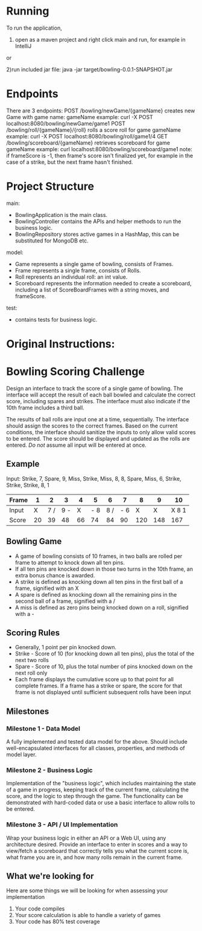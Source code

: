 # Running
To run the application,
1) open as a maven project and right click main and run, for example in IntelliJ
    
or

2)run included jar file:
java -jar target/bowling-0.0.1-SNAPSHOT.jar

# Endpoints
There are 3 endpoints:
POST /bowling/newGame/{gameName} 
    creates new Game with game name: gameName
    example: curl -X POST localhost:8080/bowling/newGame/game1
POST /bowling/roll/{gameName}/{roll}
    rolls a score roll for game gameName
    example: curl -X POST localhost:8080/bowling/roll/game1/4
GET /bowling/scoreboard/{gameName}
    retrieves scoreboard for game gameName
    example: curl localhost:8080/bowling/scoreboard/game1
    note: if frameScore is -1, then frame's score isn't finalized yet, for example
    in the case of a strike, but the next frame hasn't finished.

# Project Structure
main:
* BowlingApplication is the main class.
* BowlingController contains the APIs and helper methods to run the business logic.
* BowlingRepository stores active games in a HashMap, this can be substituted for MongoDB etc.

model:
* Game represents a single game of bowling, consists of Frames.
* Frame represents a single frame, consists of Rolls.
* Roll represents an individual roll: an int value.
* Scoreboard represents the information needed to create a scoreboard, including a list of ScoreBoardFrames
with a string moves, and frameScore.

test:
* contains tests for business logic.


# Original Instructions:
# Bowling Scoring Challenge

Design an interface to track the score of a single game of bowling. The interface will accept the result of each ball bowled and calculate the correct score, including spares and strikes. The interface must also indicate if the 10th frame includes a third ball.

The results of ball rolls are input one at a time, sequentially. The interface should assign the scores to the correct frames. Based on the current conditions, the interface should sanitize the inputs to only allow valid scores to be entered. The score should be displayed and updated as the rolls are entered. *Do not* assume all input will be entered at once.

## Example

Input: Strike, 7, Spare, 9, Miss, Strike, Miss, 8, 8, Spare, Miss, 6, Strike, Strike, Strike, 8, 1

| Frame |  1 | 2  | 3  | 4  | 5  | 6  | 7 | 8 | 9 | 10 |
|---|---|---|---|---|---|---|---|---|---|---|
| Input| X  |  7 / |  9 - | X  | - 8  |  8 / |  - 6 |  X | X  |  X 8 1 |
|Score|  20 | 39  |  48 | 66  | 74  |  84 |  90 |  120 | 148  | 167  |

## Bowling Game
* A game of bowling consists of 10 frames, in two balls are rolled per frame to attempt to knock down all ten pins.
* If all ten pins are knocked down in those two turns in the 10th frame, an extra bonus chance is awarded.
* A strike is defined as knocking down all ten pins in the first ball of a frame, signified with an X
* A spare is defined as knocking down all the remaining pins in the second ball of a frame, signified with a /
* A miss is defined as zero pins being knocked down on a roll, signified with a -

## Scoring Rules
* Generally, 1 point per pin knocked down.
* Strike - Score of 10 (for knocking down all ten pins), plus the total of the next two rolls
* Spare - Score of 10, plus the total number of pins knocked down on the next roll only
* Each frame displays the cumulative score up to that point for all complete frames. If a frame has a strike or spare, the score for that frame is not displayed until sufficient subsequent rolls have been input

## Milestones

### Milestone 1 - Data Model
A fully implemented and tested data model for the above.
Should include well-encapsulated interfaces for all classes, properties, and methods of model layer.

### Milestone 2 - Business Logic
Implementation of the "business logic", which includes maintaining the state of a game in progress, keeping track of the current frame, calculating the score, and the logic to step through the game.
The functionality can be demonstrated with hard-coded data or use a basic interface to allow rolls to be entered.

### Milestone 3 - API / UI Implementation
Wrap your business logic in either an API or a Web UI, using any architecture desired.
Provide an interface to enter in scores and a way to view/fetch a scoreboard that correctly tells you what the current score is, what frame you are in, and how many rolls remain in the current frame.

## What we're looking for

Here are some things we will be looking for when assessing your implementation
1) Your code compiles
2) Your score calculation is able to handle a variety of games
3) Your code has 80% test coverage
